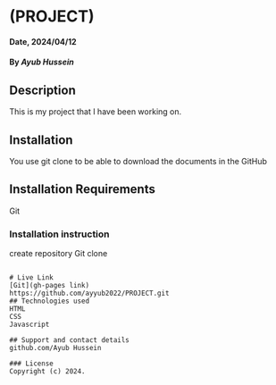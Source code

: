 # (PROJECT)

#### Date, 2024/04/12

#### By *Ayub Hussein*

## Description
This is my project that I have been working on.
## Installation
You use git clone to be able to download the documents in the GitHub

## Installation Requirements
Git

### Installation instruction
create repository
Git clone 

```

# Live Link
[Git](gh-pages link)
https://github.com/ayyub2022/PROJECT.git
## Technologies used
HTML
CSS
Javascript

## Support and contact details
github.com/Ayub Hussein

### License
Copyright (c) 2024.




